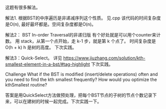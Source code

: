这题有很多解法。

解法1. 根据BST的中序遍历是非递减序列这个性质。 见.cpp
该代码的时间复杂度是O(n), 最好最坏都是。空间复杂度都是O(n)。

解法2： 
BST In-order Traversal的非递归版 
有个好处就是可以用个counter来计数。 
用 stack，从第一个点开始，走 k-1 步，就是第 k 个点了。 
时间复杂度是 O(h + k) h 是树的高度。 
下次实践。

解法3：Quick-Select。 
详见 
https://www.jiuzhang.com/solution/kth-smallest-element-in-a-bst/#tag-highlight 
下次实践。

Challenge 
What if the BST is modified (insert/delete operations) often and you need to find the kth smallest frequently? How would you optimize the kthSmallest routine?

答案是用QuickSelect方法做预处理，把每个BST节点的子树的节点个数记录下来，可以在建树的时候一起完成。下次实践一下。